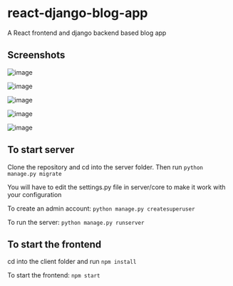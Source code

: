 # react-django-blog-app
A React frontend and django backend based blog app

## Screenshots
![image](https://user-images.githubusercontent.com/86282256/171789005-cb6c061a-550e-4852-abb4-2486c1b47778.png)

![image](https://user-images.githubusercontent.com/86282256/171789077-e33b1e2d-8fde-4259-82cb-50667be429af.png)

![image](https://user-images.githubusercontent.com/86282256/171789111-334a9482-a73e-4173-b8a1-58cfd3bd9fa4.png)

![image](https://user-images.githubusercontent.com/86282256/171789150-416c0572-8ae4-4c87-8d01-e4777685e05e.png)

![image](https://user-images.githubusercontent.com/86282256/171789178-1f0ff107-a532-480c-a342-42e457a9ccd6.png)


## To start server

Clone the repository and cd into the server folder. Then run
`python manage.py migrate`

You will have to edit the settings.py file in server/core to make it work with your configuration

To create an admin account:
`python manage.py createsuperuser`

To run the server:
`python manage.py runserver`

## To start the frontend

cd into the client folder and run
`npm install`

To start the frontend:
`npm start`
